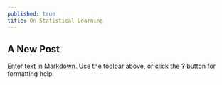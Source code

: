 ```yaml
---
published: true
title: On Statistical Learning
---
```

## A New Post

Enter text in [Markdown](http://daringfireball.net/projects/markdown/). Use the toolbar above, or click the **?** button for formatting help.
